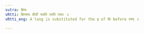 ```yaml
---
sutra: क्षियः
vRtti: क्षियश्च दीर्घो भवति ल्यपि परतः ॥
vRtti_eng: A long is substituted for the इ of क्षि before ल्यप् ॥

---
```

